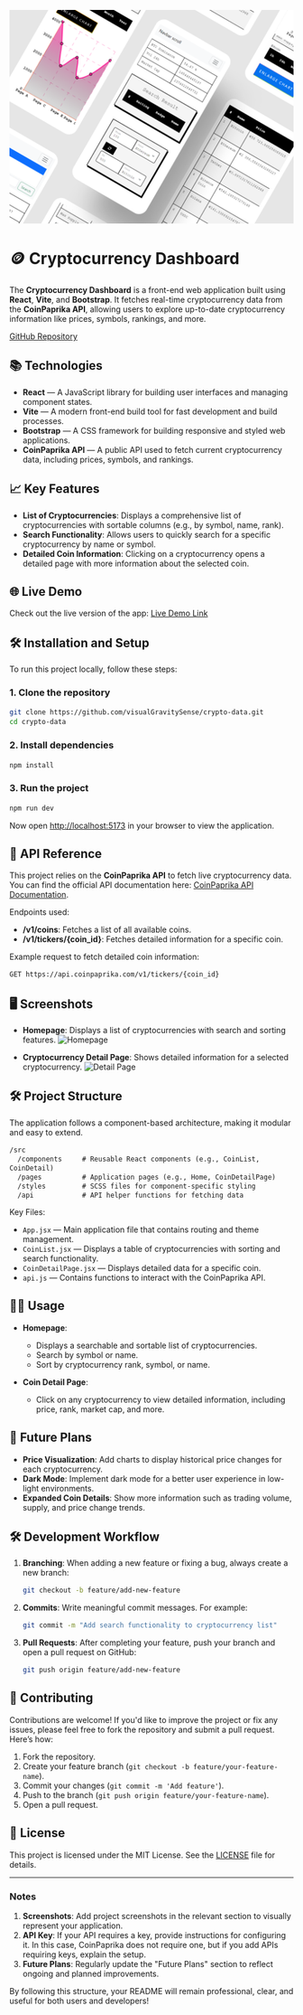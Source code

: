 ![Banner](crypto-banner.png)

# 🪙 Cryptocurrency Dashboard

The **Cryptocurrency Dashboard** is a front-end web application built using **React**, **Vite**, and **Bootstrap**. It fetches real-time cryptocurrency data from the **CoinPaprika API**, allowing users to explore up-to-date cryptocurrency information like prices, symbols, rankings, and more.

[GitHub Repository](https://github.com/visualGravitySense/crypto-data)

## 📚 Technologies

- **React** — A JavaScript library for building user interfaces and managing component states.
- **Vite** — A modern front-end build tool for fast development and build processes.
- **Bootstrap** — A CSS framework for building responsive and styled web applications.
- **CoinPaprika API** — A public API used to fetch current cryptocurrency data, including prices, symbols, and rankings.

## 📈 Key Features

- **List of Cryptocurrencies**: Displays a comprehensive list of cryptocurrencies with sortable columns (e.g., by symbol, name, rank).
- **Search Functionality**: Allows users to quickly search for a specific cryptocurrency by name or symbol.
- **Detailed Coin Information**: Clicking on a cryptocurrency opens a detailed page with more information about the selected coin.

## 🌐 Live Demo

Check out the live version of the app: [Live Demo Link](#)

## 🛠 Installation and Setup

To run this project locally, follow these steps:

### 1. Clone the repository

```bash
git clone https://github.com/visualGravitySense/crypto-data.git
cd crypto-data
```

### 2. Install dependencies

```bash
npm install
```

### 3. Run the project

```bash
npm run dev
```

Now open [http://localhost:5173](http://localhost:5173) in your browser to view the application.

## 🔗 API Reference

This project relies on the **CoinPaprika API** to fetch live cryptocurrency data. You can find the official API documentation here: [CoinPaprika API Documentation](https://api.coinpaprika.com).

Endpoints used:
- **/v1/coins**: Fetches a list of all available coins.
- **/v1/tickers/{coin_id}**: Fetches detailed information for a specific coin.

Example request to fetch detailed coin information:
```bash
GET https://api.coinpaprika.com/v1/tickers/{coin_id}
```

## 🖥️ Screenshots

<!-- Add your project screenshots here -->
- **Homepage**: Displays a list of cryptocurrencies with search and sorting features.
  ![Homepage](https://link-to-your-screenshot.com)
  
- **Cryptocurrency Detail Page**: Shows detailed information for a selected cryptocurrency.
  ![Detail Page](https://link-to-your-screenshot.com)

## 🛠 Project Structure

The application follows a component-based architecture, making it modular and easy to extend.

```
/src
  /components     # Reusable React components (e.g., CoinList, CoinDetail)
  /pages          # Application pages (e.g., Home, CoinDetailPage)
  /styles         # SCSS files for component-specific styling
  /api            # API helper functions for fetching data
```

Key Files:
- `App.jsx` — Main application file that contains routing and theme management.
- `CoinList.jsx` — Displays a table of cryptocurrencies with sorting and search functionality.
- `CoinDetailPage.jsx` — Displays detailed data for a specific coin.
- `api.js` — Contains functions to interact with the CoinPaprika API.

## 🧑‍💻 Usage

- **Homepage**: 
  - Displays a searchable and sortable list of cryptocurrencies.
  - Search by symbol or name.
  - Sort by cryptocurrency rank, symbol, or name.
  
- **Coin Detail Page**: 
  - Click on any cryptocurrency to view detailed information, including price, rank, market cap, and more.

## 🔄 Future Plans

- **Price Visualization**: Add charts to display historical price changes for each cryptocurrency.
- **Dark Mode**: Implement dark mode for a better user experience in low-light environments.
- **Expanded Coin Details**: Show more information such as trading volume, supply, and price change trends.

## 🛠 Development Workflow

1. **Branching**: When adding a new feature or fixing a bug, always create a new branch:
   ```bash
   git checkout -b feature/add-new-feature
   ```

2. **Commits**: Write meaningful commit messages. For example:
   ```bash
   git commit -m "Add search functionality to cryptocurrency list"
   ```

3. **Pull Requests**: After completing your feature, push your branch and open a pull request on GitHub:
   ```bash
   git push origin feature/add-new-feature
   ```

## 👥 Contributing

Contributions are welcome! If you'd like to improve the project or fix any issues, please feel free to fork the repository and submit a pull request. Here’s how:

1. Fork the repository.
2. Create your feature branch (`git checkout -b feature/your-feature-name`).
3. Commit your changes (`git commit -m 'Add feature'`).
4. Push to the branch (`git push origin feature/your-feature-name`).
5. Open a pull request.

## 📝 License

This project is licensed under the MIT License. See the [LICENSE](LICENSE) file for details.

---

### Notes

1. **Screenshots**: Add project screenshots in the relevant section to visually represent your application.
2. **API Key**: If your API requires a key, provide instructions for configuring it. In this case, CoinPaprika does not require one, but if you add APIs requiring keys, explain the setup.
3. **Future Plans**: Regularly update the "Future Plans" section to reflect ongoing and planned improvements.

By following this structure, your README will remain professional, clear, and useful for both users and developers!